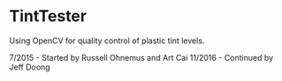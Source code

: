 # TintTester
Using OpenCV for quality control of plastic tint levels.

7/2015 - Started by Russell Ohnemus and Art Cai
11/2016 - Continued by Jeff Doong
